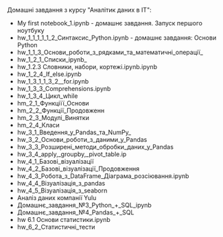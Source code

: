 Домашні завдання з курсу  "Аналітик даних в ІТ":
- My first notebook_1.ipynb - домашнє завдання. Запуск першого ноутбуку
- hw_1_1_1_1_1_2_Cинтаксис_Python.ipynb - домашнє завдання: Основи Python
- hw_1_1_3_Основи_роботи_з_рядками_та_математичні_операції_
- hw_1_2_1_Списки_ipynb_
- hw_1.2.3 Словники, набори, кортежі.ipynb.ipynb
- hw_1_2_4_If_else.ipynb
- hw_1_3_1_1_3_2__for.ipynb
- hw_1_3_3_Comprehensions.ipynb
- hw_1_3_4_Цикл_while
- hm_2_1_Функціїї_Основи
- hm_2_2_Функції_Продовженн
- hm_2_3_Модулі_Винятки
- hm_2_4_Класи
- hw_3_1_Введення_у_Pandas_та_NumPy_
- hw_3_2_Основи_роботи_з_даними_у_Pandas
- hw_3_3_Розширені_методи_обробки_даних_у_Pandas
- hw_3_4_apply,_groupby,_pivot_table.ip
- hw_4_1_Базові_візуалізації
- hw_4_2_Базові_візуалізації_Продовження
- hw_4_3_Робота_з_DataFrame_Діаграма_розсіювання.ipynb
- hw_4_4_Візуалізація_з_pandas
- hw_4_5_Візуалізація_з_seaborn
- Аналіз даних компанії Yulu
- Домашнє_завдання_№3_Python_+_SQL_ipynb
- Домашнє_завдання_№4_Pandas_+_SQL
- hw 6.1 Основи статистики.ipynb
- hw_6_2_Статистичні_тести
